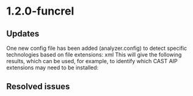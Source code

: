 # 1.2.0-funcrel

## Updates

One new config file has been added (analyzer.config) to detect specific technologies based on file extensions:
xml
This will give the following results, which can be used, for example, to identify which CAST AIP extensions may need to be installed:
## Resolved issues

